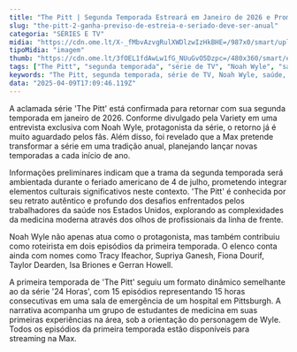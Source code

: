 ```yaml
---
title: "The Pitt | Segunda Temporada Estreará em Janeiro de 2026 e Promete Anualidade"
slug: "the-pitt-2-ganha-previso-de-estreia-e-seriado-deve-ser-anual"
categoria: "SÉRIES E TV"
midia: "https://cdn.ome.lt/X-_fMbvAzvgRulXWDlzwIzHkBHE=/987x0/smart/uploads/conteudo/fotos/02_KPHnkab.jpg"
tipoMidia: "imagem"
thumb: "https://cdn.ome.lt/3fOEL1fdAwLw1fG_NUuGvO5Dzpc=/480x360/smart/extras/conteudos/Captura_de_tela_2025-04-09_140252.png"
tags: ["The Pitt", "segunda temporada", "série de TV", "Noah Wyle", "saúde", "medicina moderna", "cultura americana", "streaming"]
keywords: "The Pitt, segunda temporada, série de TV, Noah Wyle, saúde, medicina moderna, cultura americana, streaming"
data: "2025-04-09T17:09:46.119Z"
---
```


A aclamada série 'The Pitt' está confirmada para retornar com sua segunda temporada em janeiro de 2026. Conforme divulgado pela Variety em uma entrevista exclusiva com Noah Wyle, protagonista da série, o retorno já é muito aguardado pelos fãs. Além disso, foi revelado que a Max pretende transformar a série em uma tradição anual, planejando lançar novas temporadas a cada início de ano.

Informações preliminares indicam que a trama da segunda temporada será ambientada durante o feriado americano de 4 de julho, prometendo integrar elementos culturais significativos neste contexto. 'The Pitt' é conhecida por seu retrato autêntico e profundo dos desafios enfrentados pelos trabalhadores da saúde nos Estados Unidos, explorando as complexidades da medicina moderna através dos olhos de profissionais da linha de frente.

Noah Wyle não apenas atua como o protagonista, mas também contribuiu como roteirista em dois episódios da primeira temporada. O elenco conta ainda com nomes como Tracy Ifeachor, Supriya Ganesh, Fiona Dourif, Taylor Dearden, Isa Briones e Gerran Howell.

A primeira temporada de 'The Pitt' seguiu um formato dinâmico semelhante ao da série '24 Horas', com 15 episódios representando 15 horas consecutivas em uma sala de emergência de um hospital em Pittsburgh. A narrativa acompanha um grupo de estudantes de medicina em suas primeiras experiências na área, sob a orientação do personagem de Wyle. Todos os episódios da primeira temporada estão disponíveis para streaming na Max.